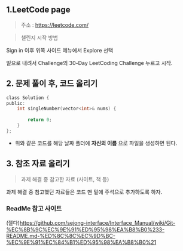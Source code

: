 ## 1.LeetCode page

> 주소 : https://leetcode.com/

> 챌린지 시작 방법




Sign in 이후 위쪽 사이드 메뉴에서 Explore 선택

밑으로 내려서 Challenge의 30-Day LeetCoding Challenge 누르고 시작.

## 2. 문제 풀이 후, 코드 올리기

```c
class Solution {
public:
    int singleNumber(vector<int>& nums) {
        
        return 0;
    }
};
```

* 위와 같은 코드를 해당 날짜 폴더에 **자신의 이름** 으로 파일을 생성하면 된다.

## 3. 참조 자료 올리기

> 과제 해결 중 참고한 자료 (사이트, 책 등)

과제 해결 중 참고했던 자료들은 코드 맨 밑에 주석으로 추가하도록 하자.





### ReadMe 참고 사이트 

(젤다)https://github.com/sejong-interface/Interface_Manual/wiki/Git-%EC%8B%9C%EC%9E%91%ED%95%98%EA%B8%B0%233-README.md-%ED%8C%8C%EC%9D%BC-%EC%9E%91%EC%84%B1%ED%95%98%EA%B8%B0%21
